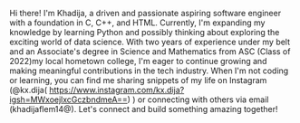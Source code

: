 Hi there! I'm Khadija, a driven and passionate aspiring software engineer with a foundation in C, C++, and HTML. Currently, I'm expanding my knowledge by learning Python and possibly thinking about exploring the exciting world of data science. With two years of experience under my belt and an Associate's degree in Science and Mathematics from ASC (Class of 2022)my local hometown college, I'm eager to continue growing and making meaningful contributions in the tech industry. When I'm not coding or learning, you can find me sharing snippets of my life on Instagram (@kx.dija( https://www.instagram.com/kx.dija?igsh=MWxoejlxcGczbndmeA==) ) or connecting with others via email (khadijaflem14@). Let's connect and build something amazing together!
